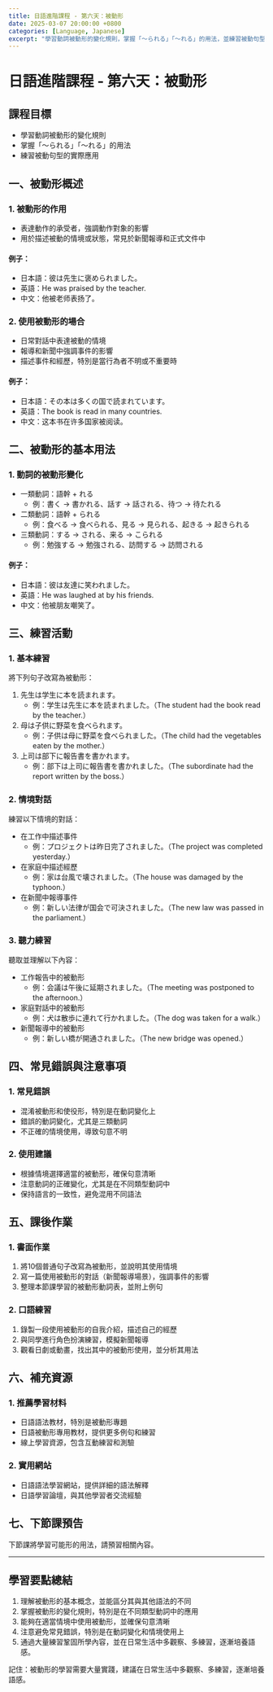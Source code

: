 ```yaml
---
title: 日語進階課程 - 第六天：被動形
date: 2025-03-07 20:00:00 +0800
categories: [Language, Japanese]
excerpt: "學習動詞被動形的變化規則，掌握「～られる」「～れる」的用法，並練習被動句型的實際應用。"
---
```


# 日語進階課程 - 第六天：被動形

## 課程目標
- 學習動詞被動形的變化規則
- 掌握「～られる」「～れる」的用法
- 練習被動句型的實際應用

## 一、被動形概述

### 1. 被動形的作用
- 表達動作的承受者，強調動作對象的影響
- 用於描述被動的情境或狀態，常見於新聞報導和正式文件中

#### 例子：
- 日本語：彼は先生に褒められました。
- 英語：He was praised by the teacher.
- 中文：他被老师表扬了。

### 2. 使用被動形的場合
- 日常對話中表達被動的情境
- 報導和新聞中強調事件的影響
- 描述事件和經歷，特別是當行為者不明或不重要時

#### 例子：
- 日本語：その本は多くの国で読まれています。
- 英語：The book is read in many countries.
- 中文：这本书在许多国家被阅读。

## 二、被動形的基本用法

### 1. 動詞的被動形變化
- 一類動詞：語幹 + れる
  - 例：書く → 書かれる、話す → 話される、待つ → 待たれる
- 二類動詞：語幹 + られる
  - 例：食べる → 食べられる、見る → 見られる、起きる → 起きられる
- 三類動詞：する → される、来る → こられる
  - 例：勉強する → 勉強される、訪問する → 訪問される

#### 例子：
- 日本語：彼は友達に笑われました。
- 英語：He was laughed at by his friends.
- 中文：他被朋友嘲笑了。

## 三、練習活動

### 1. 基本練習
將下列句子改寫為被動形：
1. 先生は学生に本を読まれます。
   - 例：学生は先生に本を読まれました。（The student had the book read by the teacher.）
2. 母は子供に野菜を食べられます。
   - 例：子供は母に野菜を食べられました。（The child had the vegetables eaten by the mother.）
3. 上司は部下に報告書を書かれます。
   - 例：部下は上司に報告書を書かれました。（The subordinate had the report written by the boss.）

### 2. 情境對話
練習以下情境的對話：
- 在工作中描述事件
  - 例：プロジェクトは昨日完了されました。（The project was completed yesterday.）
- 在家庭中描述經歷
  - 例：家は台風で壊されました。（The house was damaged by the typhoon.）
- 在新聞中報導事件
  - 例：新しい法律が国会で可決されました。（The new law was passed in the parliament.）

### 3. 聽力練習
聽取並理解以下內容：
- 工作報告中的被動形
  - 例：会議は午後に延期されました。（The meeting was postponed to the afternoon.）
- 家庭對話中的被動形
  - 例：犬は散歩に連れて行かれました。（The dog was taken for a walk.）
- 新聞報導中的被動形
  - 例：新しい橋が開通されました。（The new bridge was opened.）

## 四、常見錯誤與注意事項

### 1. 常見錯誤
- 混淆被動形和使役形，特別是在動詞變化上
- 錯誤的動詞變化，尤其是三類動詞
- 不正確的情境使用，導致句意不明

### 2. 使用建議
- 根據情境選擇適當的被動形，確保句意清晰
- 注意動詞的正確變化，尤其是在不同類型動詞中
- 保持語言的一致性，避免混用不同語法

## 五、課後作業

### 1. 書面作業
1. 將10個普通句子改寫為被動形，並說明其使用情境
2. 寫一篇使用被動形的對話（新聞報導場景），強調事件的影響
3. 整理本節課學習的被動形動詞表，並附上例句

### 2. 口語練習
1. 錄製一段使用被動形的自我介紹，描述自己的經歷
2. 與同學進行角色扮演練習，模擬新聞報導
3. 觀看日劇或動畫，找出其中的被動形使用，並分析其用法

## 六、補充資源

### 1. 推薦學習材料
- 日語語法教材，特別是被動形專題
- 日語被動形專用教材，提供更多例句和練習
- 線上學習資源，包含互動練習和測驗

### 2. 實用網站
- 日語語法學習網站，提供詳細的語法解釋
- 日語學習論壇，與其他學習者交流經驗

## 七、下節課預告
下節課將學習可能形的用法，請預習相關內容。

---

## 學習要點總結
1. 理解被動形的基本概念，並能區分其與其他語法的不同
2. 掌握被動形的變化規則，特別是在不同類型動詞中的應用
3. 能夠在適當情境中使用被動形，並確保句意清晰
4. 注意避免常見錯誤，特別是在動詞變化和情境使用上
5. 通過大量練習鞏固所學內容，並在日常生活中多觀察、多練習，逐漸培養語感。

記住：被動形的學習需要大量實踐，建議在日常生活中多觀察、多練習，逐漸培養語感。 
